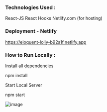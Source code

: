 

### Technologies Used :
React-JS
React Hooks
Netlify.com (for hosting)

### Deployment - Netlify
https://eloquent-lolly-b92a1f.netlify.app

### How to Run Locally :

Install all dependencies

npm install

Start Local Server

npm start

![image](https://user-images.githubusercontent.com/103565470/213266918-62379d20-192a-4534-b022-9baa401babc6.png)

